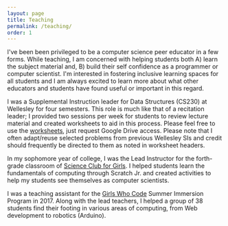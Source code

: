 ```yaml
---
layout: page
title: Teaching
permalink: /teaching/
order: 1
---
```


I've been been privileged to be a computer science peer educator in a few forms. While teaching, I am concerned with helping students both A) learn the subject material and, B) build their self confidence as a programmer or computer scientist. I'm interested in fostering inclusive learning spaces for all students and I am always excited to learn more about what other educators and students have found useful or important in this regard.

I was a Supplemental Instruction leader for Data Structures (CS230) at Wellesley for four semesters. This role is much like that of a recitation leader; I provided two sessions per week for students to review lecture material and created worksheets to aid in this process. Please feel free to use the [worksheets](https://drive.google.com/drive/folders/1AqZUX2DnbirPe9qpzD7cOz8_-1nohemv?usp=sharing), just request Google Drive access. Please note that I often adapt/reuse selected problems from previous Wellesley SIs and credit should frequently be directed to them as noted in worksheet headers.

In my sophomore year of college, I was the Lead Instructor for the forth-grade classroom of [Science Club for Girls](https://www.scienceclubforgirls.org/). I helped students learn the fundamentals of computing through Scratch Jr. and created activities to help my students see themselves as computer scientists.

I was a teaching assistant for the [Girls Who Code](https://girlswhocode.com/) Summer Immersion Program in 2017. Along with the lead teachers, I helped a group of 38 students find their footing in various areas of computing, from Web development to robotics (Arduino). 



